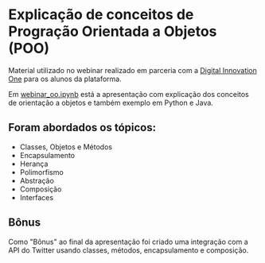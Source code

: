 # Explicação de conceitos de Progração Orientada a Objetos (POO)

Material utilizado no webinar realizado em parceria com a [Digital Innovation One](https://digitalinnovation.one/) para os alunos da plataforma.

Em [webinar_oo.ipynb](https://github.com/rafegal/POO/blob/master/webinar_oo.ipynb) está a apresentação com 
explicação dos conceitos de orientação a objetos e também exemplo em Python e Java.

## Foram abordados os tópicos:

  * Classes, Objetos e Métodos
  * Encapsulamento
  * Herança
  * Polimorfismo
  * Abstração
  * Composição
  * Interfaces
  
 ## Bônus
 
 Como "Bônus" ao final da apresentação foi criado uma integração com a API do Twitter usando classes, métodos, 
 encapsulamento e composição.
 
